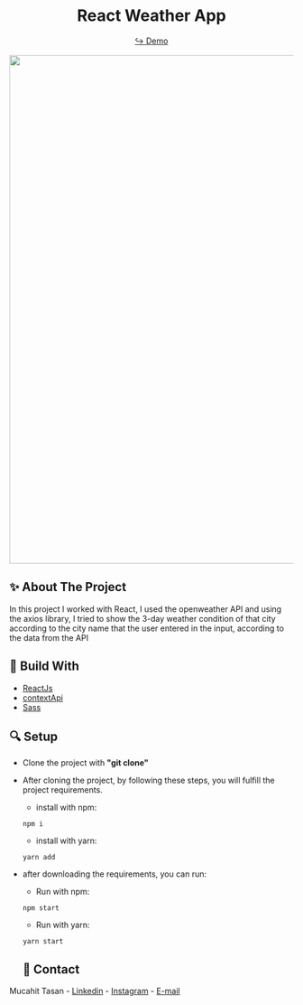 <h1 align="center"> React Weather App </h1>

<div align="center">
  <a href="https://note-app-redux.vercel.app/" target="_blank">↪️ Demo</a>
  <br />
  <br />
</div>

<div align="center">
  <img width="900" src = 'https://user-images.githubusercontent.com/88967412/166117053-f68d1060-eaec-4fea-aca7-cf47746d5393.gif' />
</div>

<h2> ✨ About The Project</h2>

In this project I worked with React, I used the
openweather API and using the axios library, I tried to
show the 3-day weather condition of that city according
to the city name that the user entered in the input,
according to the data from the API

<h2> 📌 Build With</h2>

- [ReactJs](https://tr.reactjs.org/)
- [contextApi](https://tr.reactjs.org/docs/context.html)
- [Sass](https://sass-lang.com/)

<h2> 🔍 Setup</h2>

- Clone the project with **"git clone"**

- After cloning the project, by following these steps, you will fulfill the project requirements.

  - install with npm:

  ```npm
  npm i
  ```

  - install with yarn:

  ```yarn
  yarn add
  ```

- after downloading the requirements, you can run:
  - Run with npm:
  ```npm
  npm start
  ```
  - Run with yarn:
  ```yarn
  yarn start
  ```
  
  <h2> 📧 Contact </h2>

Mucahit Tasan - [Linkedin](https://www.linkedin.com/in/mucahittasan) - [Instagram](https://www.instagram.com/tasanmucahit) - [E-mail](mailto:mucahittasan0@gmail.com)
